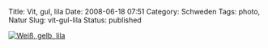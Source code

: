 Title: Vit, gul, lila
Date: 2008-06-18 07:51
Category: Schweden
Tags: photo, Natur
Slug: vit-gul-lila
Status: published

[![Weiß, gelb,
lila](/pic/vittgullila_s.jpg "Weiß, gelb, lila")](/pic/vittgullila_l.jpg)

